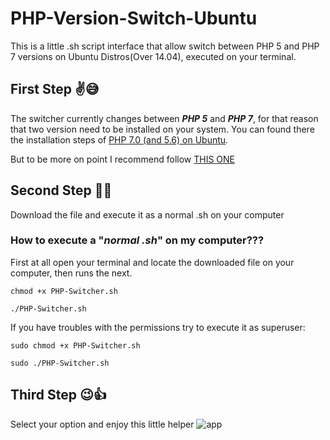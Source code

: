 # PHP-Version-Switch-Ubuntu
This is a little .sh script interface that allow switch between PHP 5 and PHP 7 versions on Ubuntu Distros(Over 14.04), executed on your terminal.

## First Step :v::sweat_smile:
The switcher currently changes between ***PHP 5*** and ***PHP 7***, for that reason that two version need to be installed on your system. You can found there the installation steps of [PHP 7.0 (and 5.6) on Ubuntu](https://lornajane.net/posts/2016/php-7-0-and-5-6-on-ubuntu).
 
But to be more on point I recommend follow [THIS ONE](https://askubuntu.com/questions/761713/how-can-i-downgrade-from-php-7-to-php-5-6-on-ubuntu-16-04/762161#762161)

## Second Step :metal::sunglasses:
Download the file and execute it as a normal .sh on your computer

### How to execute a "***normal .sh***" on my computer???
First at all open your terminal and locate the downloaded file on your computer, then runs the next.

``chmod +x PHP-Switcher.sh``

``./PHP-Switcher.sh``

If you have troubles with the permissions try to execute it as superuser:

``sudo chmod +x PHP-Switcher.sh``

``sudo ./PHP-Switcher.sh``

## Third Step :wink::+1:
Select your option and enjoy this little helper
![app](https://lh5.googleusercontent.com/vOSwo1Bl5c-TR0CIdn5-eG2lVNH1glefTdSK32Uexn8Ubv3cQ0bhV8qy2F_1STNNqETNjfs3p85NXQ=w1366-h614-rw)
